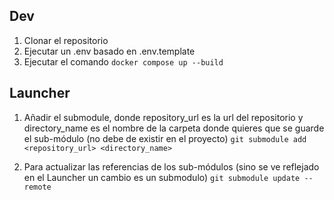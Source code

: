 
## Dev
1. Clonar el repositorio
2. Ejecutar un .env basado en .env.template
3. Ejecutar el comando `docker compose up --build`

## Launcher

1. Añadir el submodule, donde repository_url es la url del repositorio y directory_name es el nombre de la carpeta donde quieres que se guarde el sub-módulo (no debe de existir en el proyecto) 
    `git submodule add <repository_url> <directory_name>`

2. Para actualizar las referencias de los sub-módulos (sino se ve reflejado en el Launcher un cambio es un submodulo)
    `git submodule update --remote`

